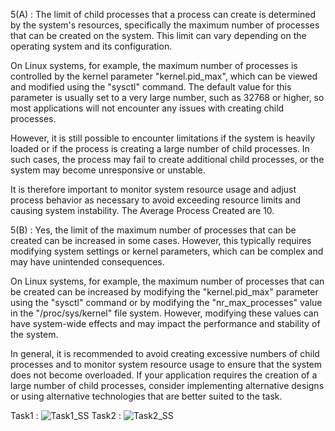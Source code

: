 5(A) : The limit of child processes that a process can create is determined by the system's resources, specifically the maximum number of processes that can be created on the system. This limit can vary depending on the operating system and its configuration.

On Linux systems, for example, the maximum number of processes is controlled by the kernel parameter "kernel.pid_max", which can be viewed and modified using the "sysctl" command. The default value for this parameter is usually set to a very large number, such as 32768 or higher, so most applications will not encounter any issues with creating child processes.

However, it is still possible to encounter limitations if the system is heavily loaded or if the process is creating a large number of child processes. In such cases, the process may fail to create additional child processes, or the system may become unresponsive or unstable.

It is therefore important to monitor system resource usage and adjust process behavior as necessary to avoid exceeding resource limits and causing system instability.
The Average Process Created are 10.

5(B) : Yes, the limit of the maximum number of processes that can be created can be increased in some cases. However, this typically requires modifying system settings or kernel parameters, which can be complex and may have unintended consequences.

On Linux systems, for example, the maximum number of processes that can be created can be increased by modifying the "kernel.pid_max" parameter using the "sysctl" command or by modifying the "nr_max_processes" value in the "/proc/sys/kernel" file system. However, modifying these values can have system-wide effects and may impact the performance and stability of the system.

In general, it is recommended to avoid creating excessive numbers of child processes and to monitor system resource usage to ensure that the system does not become overloaded. If your application requires the creation of a large number of child processes, consider implementing alternative designs or using alternative technologies that are better suited to the task.

Task1 : 
![Task1_SS](https://user-images.githubusercontent.com/123714188/231220876-73ed3178-6b42-476e-86ef-2180d7c3eeb4.png)
Task2 :
![Task2_SS](https://user-images.githubusercontent.com/123714188/231220967-ed90e53f-752f-4237-b234-4e14994bd687.png)

